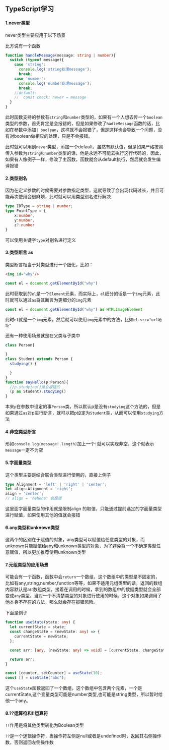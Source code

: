 ## TypeScript学习

#### 1.never类型

never类型主要应用于以下场景

比方说有一个函数

```ts
function handleMessage(message: string | number){
  switch (typeof message){
    case 'string':
      console.log('string处理message');
      break;
    case 'number':
      console.log('number处理message');
      break;
    //default:
    //  const check: never = message
  }
}
```

此时函数支持的参数有`string`和`number`类型的，如果有一个人想去传一个`boolean`类型的参数，首先肯定是会报错的，但是如果修改了`hadleMessage`函数的话，比如在参数中添加`| boolean`，这样就不会报错了，但是这样也会导致一个问题，没有对boolean做相应的处理，只是不会报错。

此时就可以用到`never`类型，添加一个default，虽然有默认值，但是如果严格按照传入参数为`string和number`类型的话，他是永远不可能去执行这行代码的，因此，如果有人像例子一样，修改了主函数，函数就会从default执行，然后就会发生编译报错

#### 

#### 2.类型别名

因为在定义参数的时候需要对参数指定类型，这就导致了会出现代码过长，并且可能再次使用会很麻烦，此时就可以用类型别名进行解决

```ts
type IDType = string | number;
type PointType = {
	x:number,
	y:number,
	z?:number
}
```

可以使用关键字`type`对别名进行定义

#### 3.类型断言 as

类型断言相当于对类型进行一个细化，比如：

```html
<img id="why"/>
```

```js
const el = document.getElementById("why")
```

此时获取到的`el`是一个`Element`元素，而实际上，`el`细分的话是一个`img`元素，此时就可以通过`as`将其断言为更细分的`img`元素

```ts
const el = document.getElementById("why") as HTMLImageElement
```

​	此时`el`就是一个`img`元素，然后就可以使用`img`元素中的方法，比如`el.src="url地址"`

还有一种使用场景就是在父类与子类中

```ts
class Person{

}
class Student extends Person {
  studying() {

  }
}
function sayHello(p:Person){
  //p.studying()是会报错的
  (p as Student).studying()
}
```

本来`p`在参数中设定的事`Person`类，所以默认p是没有`studying`这个方法的，但是如果通过`as`对p进行断言，就可以把p设定为`Student`类，从而可以使用`studying`方法

#### 4.非空类型断言

形如`console.log(message!.length)`加上一个`!`就可以实现非空，这个就表示`message`一定不为空

#### 5.字面量类型

这个类型主要是结合联合类型进行使用的，直接上例子

```ts
type Alignment = 'left' | 'right' | 'center';
let align:Alignment = 'right';
align = 'center';
// align = 'hehehe' 会报错
```

这里面字面量类型的作用就是限制align 的取值，只能通过提前选定的字面量类型进行赋值，如果使用其他的值就会报错

#### 6.any类型和unknown类型

这两个的区别在于赋值的对象，any类型可以赋值给任意类型的对象，而unknown只能赋值给any和unknown类型的对象，为了避免将一个不确定类型任意赋值，所以更加推荐使用unknown类型

#### 7.元组类型的应用场景

可能会有一个函数，函数中会`return`一个数组，这个数组中的类型是不固定的，比如有any,string,number,function等等，如果不适用元组类型的话，返回的数组内容默认是arr数组类型，接着在调用的时候，拿到的数组中的数据类型就会全部变成`any`类型，当对一个不清楚类型的对象进行使用的时候，这个对象如果调用了他本身不存在的方法，那么就会存在报错风险。

下面是例子

```ts
function useState(state: any) {
  let currentState = state;
  const changeState = (newState: any) => {
    currentState = newState;
  };

  const arr: [any, (newState: any) => void] = [currentState, changeState];

  return arr;
}

const [counter, setCounter] = useState(10);
const [] = useState("abc");
```

这个`useState`函数返回了一个数组，这个数组中包含两个元素，一个是currentState,这个变量类型可能是number类型,也可能是string类型，所以暂时给他一个any。

#### 8.??运算符和!!运算符

`!!`作用是将其他类型转化为Boolean类型

`??`是一个逻辑操作符，当操作符左侧是null或者是undefined时，返回其右侧操作数，否则返回左侧操作数
